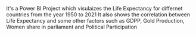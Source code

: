 It's a Power BI Project which visulaizes the Life Expectancy for differnet countries from the year 1950 to 2021
It also shows the correlation between Life Expectancy and some other factors such as GDPP, Gold Production, Women share in parliament and Political Participation
